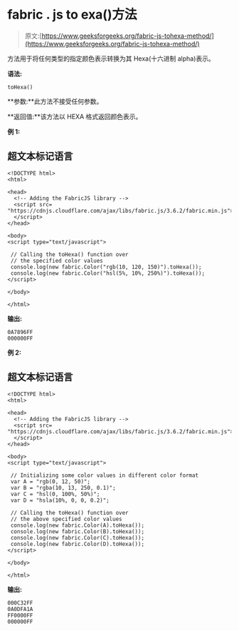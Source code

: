 # fabric . js to exa()方法

> 原文:[https://www.geeksforgeeks.org/fabric-js-tohexa-method/](https://www.geeksforgeeks.org/fabric-js-tohexa-method/)

方法用于将任何类型的指定颜色表示转换为其 Hexa(十六进制 alpha)表示。

**语法:**

```
toHexa()
```

**参数:**此方法不接受任何参数。

**返回值:**该方法以 HEXA 格式返回颜色表示。

**例 1:**

## 超文本标记语言

```
<!DOCTYPE html>
<html>

<head>
  <!-- Adding the FabricJS library -->
  <script src=
"https://cdnjs.cloudflare.com/ajax/libs/fabric.js/3.6.2/fabric.min.js">
  </script>
</head>

<body>
<script type="text/javascript">

 // Calling the toHexa() function over 
 // the specified color values
 console.log(new fabric.Color("rgb(10, 120, 150)").toHexa());
 console.log(new fabric.Color("hsl(5%, 10%, 250%)").toHexa());
</script>

</body>

</html>
```

**输出:**

```
0A7896FF
000000FF
```

**例 2:**

## 超文本标记语言

```
<!DOCTYPE html>
<html>

<head>
  <!-- Adding the FabricJS library -->
  <script src=
"https://cdnjs.cloudflare.com/ajax/libs/fabric.js/3.6.2/fabric.min.js">
  </script>
</head>

<body>
<script type="text/javascript">

 // Initializing some color values in different color format
 var A = "rgb(0, 12, 50)";
 var B = "rgba(10, 13, 250, 0.1)";
 var C = "hsl(0, 100%, 50%)";
 var D = "hsla(10%, 0, 0, 0.2)";

 // Calling the toHexa() function over 
 // the above specified color values
 console.log(new fabric.Color(A).toHexa());
 console.log(new fabric.Color(B).toHexa());
 console.log(new fabric.Color(C).toHexa());
 console.log(new fabric.Color(D).toHexa());
</script>

</body>

</html>
```

**输出:**

```
000C32FF
0A0DFA1A
FF0000FF
000000FF
```